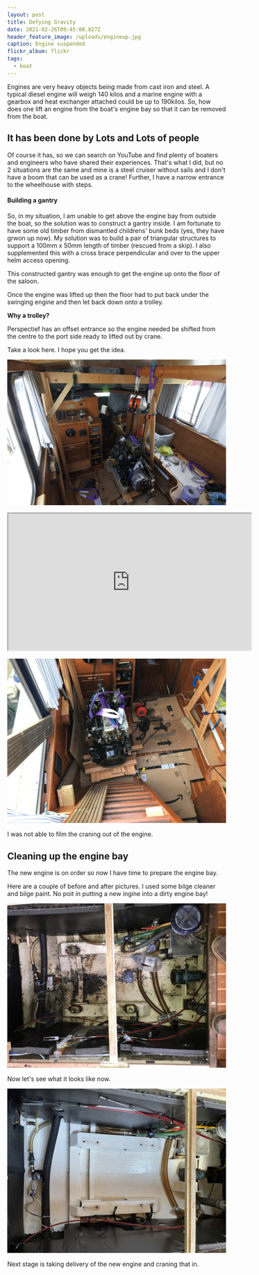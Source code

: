 ```yaml
---
layout: post
title: Defying Gravity
date: 2021-02-26T09:45:08.827Z
header_feature_image: /uploads/engineup.jpg
caption: Engine suspended
flickr_album: flickr
tags:
  - boat
---
```

Engines are very heavy objects being made from cast iron and steel. A typical diesel engine will weigh 140 kilos and a marine engine with a gearbox and heat exchanger attached could be up to 190kilos. So, how does one lift an engine from the boat's engine bay so that it can be removed from the boat.

## It has been done by Lots and Lots of people

Of course it has, so we can search on YouTube and find plenty of boaters and engineers who have shared their experiences. That's what I did, but no 2 situations are the same and mine is a steel cruiser without sails and I don't have a boom that can be used as a crane! Further, I have a narrow entrance to the wheelhouse with steps.

#### Building a gantry

So, in my situation, I am unable to get above the engine bay from outside the boat, so the solution was to construct a gantry inside. I am fortunate to have some old timber from dismantled childrens' bunk beds (yes, they have grwon up now). My solution was to build a pair of triangular structures to support a 100mm x 50mm length of timber (rescued from a  skip). I also supplemented this with a cross brace perpendicular and over to the upper helm access opening.

This constructed gantry was enough to get the engine up onto the floor of the saloon.

Once the engine was lifted up then the floor had to put back under the swinging engine and then let back down onto a trolley.

**Why a trolley?** 

Perspectief has an offset entrance so the engine needed be shifted from the centre to the port side ready to lifted out by crane.

Take a look here. I hope you get the idea.

![Very wide angle view of the engine now sitting on the cabin floor.](/uploads/40dcfbd6-b5d8-46fe-b283-c39bc982d173.jpeg "engine now sitting on the cabin floor")

<div class="video-box"><iframe width="560" height="315" src="https://www.youtube.com/embed/CCyDa67va7o?rel=0" allow="accelerometer; autoplay; encrypted-media; gyroscope; picture-in-picture" allowfullscreen></iframe></div>

![Gearbox removed and engine ready to be craned out.](/uploads/img_1514.jpeg)

I was not able to film the craning out of the engine.

## Cleaning up the engine bay

The new engine is on order so now I have time to prepare the engine bay.

Here are a couple of before and after pictures. I used some bilge cleaner and bilge paint. No poit in putting a new ingine into a dirty engine bay!

![Nastiness from under the engine.](/uploads/437a89da-99ac-48a7-a2bc-98ac8eb902d8_1_102_a.jpeg "Nastiness from under the engine.")

Now let's see what it looks like now.

![What a difference](/uploads/eca224dc-4b1d-4686-a914-46fc6930e985_1_102_o.jpeg)

Next stage is taking delivery of the new engine and craning that in.